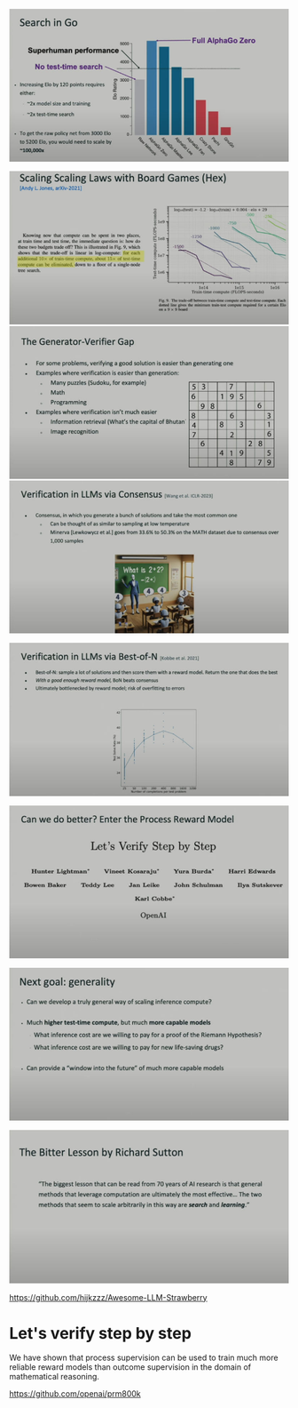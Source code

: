 ---
---

![](attachments/187e55991a767f13fc000a4b8dd60046_MD5.jpeg)

![](attachments/7bc4675d5e4486a92762b64cfaa244b8_MD5.jpeg)
![](attachments/79b1db41eb2ead02fef9903dbf2873e0_MD5.jpeg)
![](attachments/0446f194cd02dd4d0ec78a26a83a2a5d_MD5.jpeg)

![](attachments/3bf80f68b1b73c6d39c20c6ea7e266fb_MD5.jpeg)

![](attachments/b2a3d1b2c33cb4ce865e26d0f508b172_MD5.jpeg)

![](attachments/4bcfc992405c81461132f3dbfc9142e4_MD5.jpeg)

![](attachments/eb820a5e770d6f7d00074d0a1e9dc2c8_MD5.jpeg)

https://github.com/hijkzzz/Awesome-LLM-Strawberry


# Let's verify step by step

We have shown that process supervision can be used to train much more reliable reward models than outcome supervision in the domain of mathematical reasoning.

https://github.com/openai/prm800k


